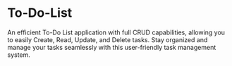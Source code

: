 # To-Do-List
An efficient To-Do List application with full CRUD capabilities, allowing you to easily Create, Read, Update, and Delete tasks. Stay organized and manage your tasks seamlessly with this user-friendly task management system.
